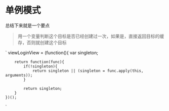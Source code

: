 # 单例模式

总结下来就是一个要点
> 用一个变量判断这个目标是否已经创建过一次，如果是，直接返回目标的缓存，否则就创建这个目标

`
    viewLoginView = (function(){
        var singleton;

        return function(func){
            if(!singleton){
                return singleton || (singleton = func.apply(this, arguments));
            }

            return singleton; 
        }
    })();
`